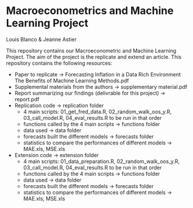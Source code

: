 # Macroeconometrics and Machine Learning Project
Louis Blanco & Jeanne Astier

This repository contains our Macroeconometric and Machine Learning Project. The aim of the project is the replicate and extend an article. This repository contains the following resources:

- Paper to replicate -> Forecasting Inflation in a Data Rich Environment The Benefits of Machine Learning Methods.pdf
- Supplemental materials from the authors -> supplementary material.pdf
- Report summarizing our findings (delivrable for this project) -> report.pdf 
- Replication code -> replication folder
  - 4 main scripts: 01_get_fred_data.R, 02_random_walk_oos_y.R, 03_call_model.R, 04_eval_results.R to be run in that order
  - functions called by the 4 main scripts -> functions folder
  - data used -> data folder
  - forecasts built the different models -> forecasts folder
  - statistics to compare the performances of different models -> MAE.xls, MSE.xls
 - Extension code -> extension folder
    - 4 main scripts: 01_data_preparation.R, 02_random_walk_oos_y.R, 03_call_model.R, 04_eval_results.R to be run in that order
    - functions called by the 4 main scripts -> functions folder
    - data used -> data folder
    - forecasts built the different models -> forecasts folder
    - statistics to compare the performances of different models -> MAE.xls, MSE.xls
